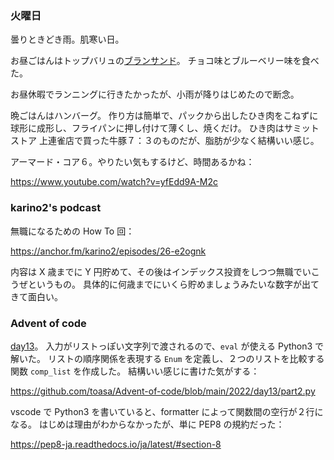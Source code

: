 ### 火曜日

曇りときどき雨。肌寒い日。

お昼ごはんはトップバリュの[ブランサンド](https://www.topvalu.net/items/detail/4549741024372/)。
チョコ味とブルーベリー味を食べた。

お昼休暇でランニングに行きたかったが、小雨が降りはじめたので断念。

晩ごはんはハンバーグ。
作り方は簡単で、パックから出したひき肉をこねずに球形に成形し、フライパンに押し付けて薄くし、焼くだけ。
ひき肉はサミットストア 上連雀店で買った牛豚７：３のものだが、脂肪が少なく結構いい感じ。

アーマード・コア６。やりたい気もするけど、時間あるかね：

https://www.youtube.com/watch?v=yfEdd9A-M2c

### karino2's podcast

無職になるための How To 回：

https://anchor.fm/karino2/episodes/26-e2ognk

内容は X 歳までに Y 円貯めて、その後はインデックス投資をしつつ無職でいこうぜというもの。
具体的に何歳までにいくら貯めましょうみたいな数字が出てきて面白い。

### Advent of code

[day13](https://adventofcode.com/2022/day/13)。
入力がリストっぽい文字列で渡されるので、`eval` が使える Python3 で解いた。
リストの順序関係を表現する `Enum` を定義し、２つのリストを比較する関数 `comp_list` を作成した。
結構いい感じに書けた気がする：

https://github.com/toasa/Advent-of-code/blob/main/2022/day13/part2.py

vscode で Python3 を書いていると、formatter によって関数間の空行が２行になる。
はじめは理由がわからなかったが、単に PEP8 の規約だった：

https://pep8-ja.readthedocs.io/ja/latest/#section-8